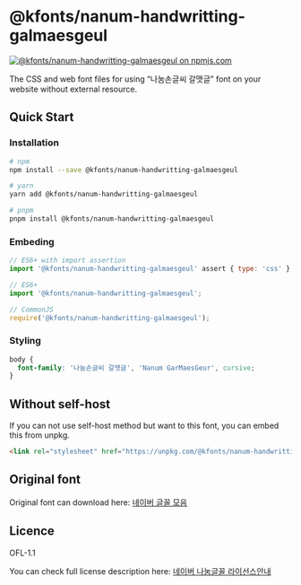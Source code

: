 # @kfonts/nanum-handwritting-galmaesgeul

[![@kfonts/nanum-handwritting-galmaesgeul on npmjs.com](https://img.shields.io/npm/v/%40kfonts%2Fnanum-handwritting-galmaesgeul)](https://www.npmjs.com/package/@kfonts/nanum-handwritting-galmaesgeul)

The CSS and web font files for using &OpenCurlyDoubleQuote;나눔손글씨 갈맷글&CloseCurlyDoubleQuote; font on your website without external resource.

## Quick Start

### Installation

```sh
# npm
npm install --save @kfonts/nanum-handwritting-galmaesgeul

# yarn
yarn add @kfonts/nanum-handwritting-galmaesgeul

# pnpm
pnpm install @kfonts/nanum-handwritting-galmaesgeul
```

### Embeding

```js
// ES6+ with import assertion
import '@kfonts/nanum-handwritting-galmaesgeul' assert { type: 'css' };

// ES6+
import '@kfonts/nanum-handwritting-galmaesgeul';

// CommonJS
require('@kfonts/nanum-handwritting-galmaesgeul');
```

### Styling

```css
body {
  font-family: '나눔손글씨 갈맷글', 'Nanum GarMaesGeur', cursive;
}
```

## Without self-host

If you can not use self-host method but want to this font, you can embed this from unpkg.

```html
<link rel="stylesheet" href="https://unpkg.com/@kfonts/nanum-handwritting-galmaesgeul/index.css" />
```

## Original font

Original font can download here: [네이버 글꼴 모음](https://hangeul.naver.com/font)

## Licence

OFL-1.1

You can check full license description here: [네이버 나눔글꼴 라이선스안내](https://help.naver.com/service/30016/contents/18088?osType=PC&lang=ko)

